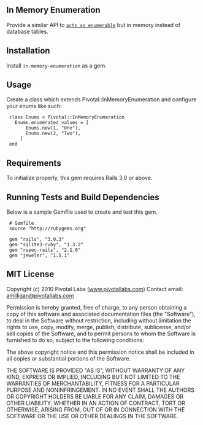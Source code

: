 ## In Memory Enumeration
Provide a similar API to [`acts_as_enumerable`](https://github.com/pivotal/enumerations_mixin) but in memory instead of database tables.

## Installation
Install `in-memory-enumeration` as a gem.

## Usage
Create a class which extends Pivotal::InMemoryEnumeration and configure your enums like such: 

     class Enums < Pivotal::InMemoryEnumeration
       Enums.enumerated_values = [
           Enums.new(1, "One"),
           Enums.new(2, "Two"),
         ]
     end

## Requirements
To initialize properly, this gem requires Rails 3.0 or above.

## Running Tests and Build Dependencies
Below is a sample Gemfile used to create and test this gem.

     # Gemfile
     source "http://rubygems.org"
     
     gem "rails", "3.0.3"
     gem "sqlite3-ruby", "1.3.2"
     gem "rspec-rails", "2.1.0"
     gem "jeweler", "1.5.1"

## MIT License

Copyright (c) 2010 Pivotal Labs (www.pivotallabs.com)
Contact email: amilligan@pivotallabs.com

Permission is hereby granted, free of charge, to any person
obtaining a copy of this software and associated documentation
files (the "Software"), to deal in the Software without
restriction, including without limitation the rights to use,
copy, modify, merge, publish, distribute, sublicense, and/or sell
copies of the Software, and to permit persons to whom the
Software is furnished to do so, subject to the following
conditions:

The above copyright notice and this permission notice shall be
included in all copies or substantial portions of the Software.

THE SOFTWARE IS PROVIDED "AS IS", WITHOUT WARRANTY OF ANY KIND,
EXPRESS OR IMPLIED, INCLUDING BUT NOT LIMITED TO THE WARRANTIES
OF MERCHANTABILITY, FITNESS FOR A PARTICULAR PURPOSE AND
NONINFRINGEMENT. IN NO EVENT SHALL THE AUTHORS OR COPYRIGHT
HOLDERS BE LIABLE FOR ANY CLAIM, DAMAGES OR OTHER LIABILITY,
WHETHER IN AN ACTION OF CONTRACT, TORT OR OTHERWISE, ARISING
FROM, OUT OF OR IN CONNECTION WITH THE SOFTWARE OR THE USE OR
OTHER DEALINGS IN THE SOFTWARE.